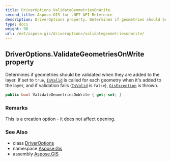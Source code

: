 ```yaml
---
title: DriverOptions.ValidateGeometriesOnWrite
second_title: Aspose.GIS for .NET API Reference
description: DriverOptions property. Determines if geometries should be validated when they are added to the layer. If set to true IsValid is called for each geometry when its added to the layer and if validation fails IsValid is false GisException is thrown.
type: docs
weight: 90
url: /net/aspose.gis/driveroptions/validategeometriesonwrite/
---
```

## DriverOptions.ValidateGeometriesOnWrite property

Determines if geometries should be validated when they are added to the layer. If set to `true`, [`IsValid`](../../../aspose.gis.geometries/geometry/isvalid/) is called for each geometry when it's added to the layer, and if validation fails ([`IsValid`](../../../aspose.gis.geometries/geometry/isvalid/) is `false`), [`GisException`](../../gisexception/) is thrown.

```csharp
public bool ValidateGeometriesOnWrite { get; set; }
```

### Remarks

This is a creation option - it does not affect opening.

### See Also

* class [DriverOptions](../)
* namespace [Aspose.Gis](../../driveroptions/)
* assembly [Aspose.GIS](../../../)



